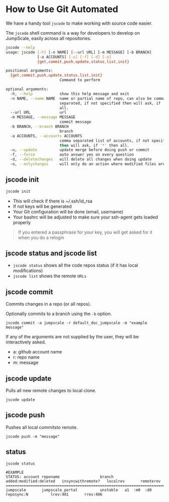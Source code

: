 # How to Use Git Automated

We have a handy tool `jscode` to make working with source code easier.

The `jscode` shell command is a way for developers to develop on JumpScale, easily across all repositories.

```bash
jscode --help
usage: jscode [-h] [-n NAME] [--url URL] [-m MESSAGE] [-b BRANCH]
              [-a ACCOUNTS] [-u] [-f] [-d] [-o]
              {get,commit,push,update,status,list,init}

positional arguments:
  {get,commit,push,update,status,list,init}
                        Command to perform

optional arguments:
  -h, --help            show this help message and exit
  -n NAME, --name NAME  name or partial name of repo, can also be comma
                        separated, if not specified then will ask, if '*' then
                        all.
  --url URL             url
  -m MESSAGE, --message MESSAGE
                        commit message
  -b BRANCH, --branch BRANCH
                        branch
  -a ACCOUNTS, --accounts ACCOUNTS
                        comma separated list of accounts, if not specified
                        then will ask, if '*' then all.
  -u, --update          update merge before doing push or commit
  -f, --force           auto answer yes on every question
  -d, --deletechanges   will delete all changes when doing update
  -o, --onlychanges     will only do an action where modified files are found
```

## jscode init

```bash
jscode init
```

- This will check if there is ~/.ssh/id_rsa
- If not keys will be generated
- Your Git configuration will be done (email, username)
- Your bashrc will be adjusted to make sure your ssh-agent gets loaded properly

> If you entered a passphrase for your key, you will get asked for it when you do a relogin

## jscode status and jscode list

- `jscode status` shows all the code repos status (if it has local modifications)
- `jscode list` shows the remote `URLs`

## jscode commit

Commits changes in a repo (or all repos).

Optionally commits to a branch using the `-b` option.

```shell
jscode commit -a jumpscale -r default_doc_jumpscale -m "example message"
```

If any of the arguments are not supplied by the user, they will be interactively asked.

- a: github account name
- r: repo name
- m: message

## jscode update

Pulls all new remote changes to local clone.

```shell
jscode update
```

## jscode push

Pushes all local commitsto remote.

```shell
jscode push -m "message"
```

## status

```shell
jscode status

#EXAMPLE
STATUS: account reponame                  branch added:modified:deleted   insyncwithremote?   localrev       remoterev
============================================================================================================================
jumpscale       jumpscale_portal          unstable   a1  :m0  :d0         reposync:N          lrev:401       rrev:406
```
